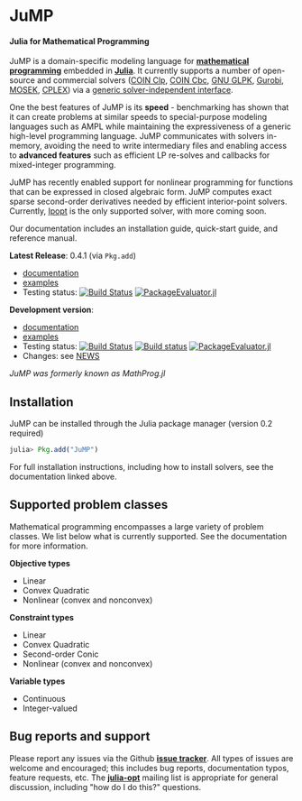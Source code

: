 JuMP
====
#### Julia for Mathematical Programming

JuMP is a domain-specific modeling language for **[mathematical programming]**
embedded in **[Julia]**. It currently supports a number of open-source and
commercial solvers ([COIN Clp], [COIN Cbc], [GNU GLPK], [Gurobi], [MOSEK], [CPLEX]) via a 
[generic solver-independent interface](https://github.com/JuliaOpt/MathProgBase.jl). 

One the best features of JuMP is its **speed** - benchmarking has shown that it
can create problems at similar speeds to special-purpose modeling languages
such as AMPL while maintaining the expressiveness of a generic high-level 
programming language. JuMP communicates with solvers in-memory, 
avoiding the need to write intermediary files and enabling access to **advanced
features** such as efficient LP re-solves and callbacks for mixed-integer programming.

JuMP has recently enabled support for nonlinear programming for functions that can be expressed in closed algebraic form. JuMP computes exact sparse second-order derivatives needed by efficient interior-point solvers. Currently, [Ipopt] is the only supported solver, with more coming soon. 

Our documentation includes an installation guide, quick-start guide, and reference manual. 

**Latest Release**: 0.4.1 (via ``Pkg.add``) 
  * [documentation](https://jump.readthedocs.org/en/release-0.4/jump.html) 
  * [examples](https://github.com/JuliaOpt/JuMP.jl/tree/release-0.4/examples) 
  * Testing status: [![Build Status](https://travis-ci.org/JuliaOpt/JuMP.jl.png?branch=release-0.4)](https://travis-ci.org/JuliaOpt/JuMP.jl) [![PackageEvaluator.jl](http://iainnz.github.io/packages.julialang.org/badges/JuMP_0.2.svg)](http://iainnz.github.io/packages.julialang.org/?pkg=JuMP&ver=0.2)


**Development version**: 
  * [documentation](https://jump.readthedocs.org/en/latest/index.html)
  * [examples](https://github.com/JuliaOpt/JuMP.jl/tree/master/examples) 
  * Testing status: [![Build Status](https://travis-ci.org/JuliaOpt/JuMP.jl.png?branch=master)](https://travis-ci.org/JuliaOpt/JuMP.jl) [![Build status](https://ci.appveyor.com/api/projects/status/val81xkp6y6uiw8g/branch/master)](https://ci.appveyor.com/project/mlubin/jump-jl) [![PackageEvaluator.jl](http://iainnz.github.io/packages.julialang.org/badges/JuMP_0.3.svg)](http://iainnz.github.io/packages.julialang.org/?pkg=JuMP&ver=0.3)
  * Changes: see [NEWS](https://github.com/JuliaOpt/JuMP.jl/tree/master/NEWS.md)

*JuMP was formerly known as MathProg.jl*

## Installation

JuMP can be installed through the Julia package manager (version 0.2 required)

```julia
julia> Pkg.add("JuMP")
```

For full installation instructions, including how to install solvers, see the documentation linked above. 



## Supported problem classes

Mathematical programming encompasses a large variety of problem classes. 
We list below what is currently supported. See the documentation for more information. 

**Objective types**

* Linear
* Convex Quadratic
* Nonlinear (convex and nonconvex)

**Constraint types**

* Linear
* Convex Quadratic
* Second-order Conic
* Nonlinear (convex and nonconvex)

**Variable types**

* Continuous
* Integer-valued

## Bug reports and support

Please report any issues via the Github **[issue tracker]**. All types of issues are welcome and encouraged; this includes bug reports, documentation typos, feature requests, etc. The **[julia-opt]** mailing list is appropriate for general discussion, including "how do I do this?" questions.


[issue tracker]: https://github.com/JuliaOpt/JuMP.jl/issues
[mathematical programming]: http://en.wikipedia.org/wiki/Mathematical_optimization
[Julia]: http://julialang.org/
[COIN Clp]: https://github.com/mlubin/Clp.jl
[COIN Cbc]: https://github.com/mlubin/Cbc.jl
[GNU GLPK]: http://www.gnu.org/software/glpk/
[Gurobi]: http://www.gurobi.com/
[MOSEK]: http://mosek.com/
[CPLEX]: http://www-01.ibm.com/software/commerce/optimization/cplex-optimizer/
[Ipopt]: https://projects.coin-or.org/Ipopt
[julia-opt]: https://groups.google.com/forum/#!forum/julia-opt
